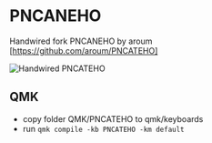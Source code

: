 # PNCANEHO

Handwired fork PNCANEHO by aroum [https://github.com/aroum/PNCATEHO]

![Handwired PNCATEHO](https://cornedeon.ru/img/pncateho_1.jpg)

## QMK

* copy folder QMK/PNCATEHO to qmk/keyboards
* run ```qmk compile -kb PNCATEHO -km default```
